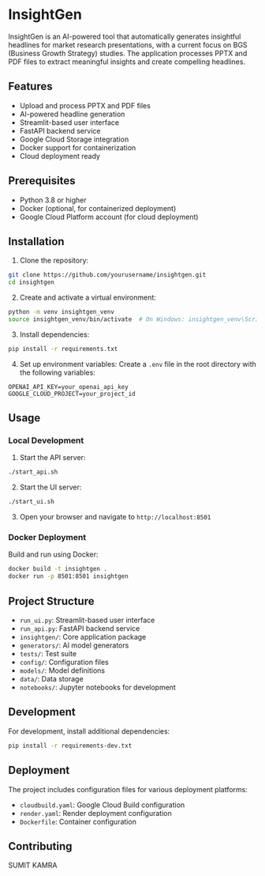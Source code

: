 # InsightGen

InsightGen is an AI-powered tool that automatically generates insightful headlines for market research presentations, with a current focus on BGS (Business Growth Strategy) studies. The application processes PPTX and PDF files to extract meaningful insights and create compelling headlines.

## Features

- Upload and process PPTX and PDF files
- AI-powered headline generation
- Streamlit-based user interface
- FastAPI backend service
- Google Cloud Storage integration
- Docker support for containerization
- Cloud deployment ready

## Prerequisites

- Python 3.8 or higher
- Docker (optional, for containerized deployment)
- Google Cloud Platform account (for cloud deployment)

## Installation

1. Clone the repository:
```bash
git clone https://github.com/yourusername/insightgen.git
cd insightgen
```

2. Create and activate a virtual environment:
```bash
python -m venv insightgen_venv
source insightgen_venv/bin/activate  # On Windows: insightgen_venv\Scripts\activate
```

3. Install dependencies:
```bash
pip install -r requirements.txt
```

4. Set up environment variables:
Create a `.env` file in the root directory with the following variables:
```
OPENAI_API_KEY=your_openai_api_key
GOOGLE_CLOUD_PROJECT=your_project_id
```

## Usage

### Local Development

1. Start the API server:
```bash
./start_api.sh
```

2. Start the UI server:
```bash
./start_ui.sh
```

3. Open your browser and navigate to `http://localhost:8501`

### Docker Deployment

Build and run using Docker:
```bash
docker build -t insightgen .
docker run -p 8501:8501 insightgen
```

## Project Structure

- `run_ui.py`: Streamlit-based user interface
- `run_api.py`: FastAPI backend service
- `insightgen/`: Core application package
- `generators/`: AI model generators
- `tests/`: Test suite
- `config/`: Configuration files
- `models/`: Model definitions
- `data/`: Data storage
- `notebooks/`: Jupyter notebooks for development

## Development

For development, install additional dependencies:
```bash
pip install -r requirements-dev.txt
```

## Deployment

The project includes configuration files for various deployment platforms:
- `cloudbuild.yaml`: Google Cloud Build configuration
- `render.yaml`: Render deployment configuration
- `Dockerfile`: Container configuration

## Contributing

SUMIT KAMRA
